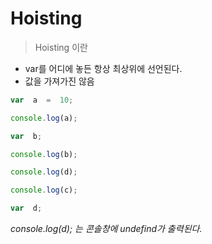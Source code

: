 # Hoisting

> Hoisting 이란

 - var를 어디에 놓든 항상 최상위에 선언된다.
 - 값을 가져가진 않음

```javascript
var  a  =  10;

console.log(a);

var  b;

console.log(b);

console.log(d);

console.log(c);

var  d;
```
*console.log(d); 는 콘솔창에 undefind가 출력된다.*
